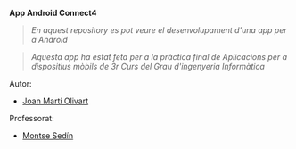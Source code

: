 **App Android Connect4**

>_En aquest repository es pot veure el desenvolupament d'una app per a Android_

>_Aquesta app ha estat feta per a la pràctica final de Aplicacions per a dispositius mòbils de 3r Curs del Grau d'ingenyeria Informàtica_

Autor:
- [Joan Martí Olivart](https://github.com/Navy22junda)

Professorat:
- [Montse Sedín](https://github.com/msendin) 

